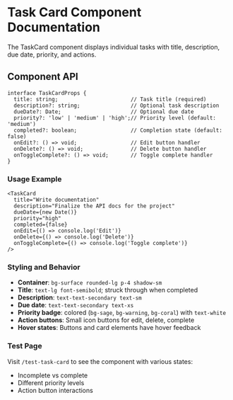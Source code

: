 # Task Card Component Documentation

The TaskCard component displays individual tasks with title, description, due date, priority, and actions.

## Component API

```tsx
interface TaskCardProps {
  title: string;                       // Task title (required)
  description?: string;                // Optional task description
  dueDate?: Date;                      // Optional due date
  priority?: 'low' | 'medium' | 'high';// Priority level (default: 'medium')
  completed?: boolean;                 // Completion state (default: false)
  onEdit?: () => void;                 // Edit button handler
  onDelete?: () => void;               // Delete button handler
  onToggleComplete?: () => void;       // Toggle complete handler
}
```

### Usage Example

```tsx
<TaskCard
  title="Write documentation"
  description="Finalize the API docs for the project"
  dueDate={new Date()}
  priority="high"
  completed={false}
  onEdit={() => console.log('Edit')}
  onDelete={() => console.log('Delete')}
  onToggleComplete={() => console.log('Toggle complete')}
/>
```

### Styling and Behavior

- **Container**: `bg-surface rounded-lg p-4 shadow-sm`
- **Title**: `text-lg font-semibold`; struck through when completed
- **Description**: `text-text-secondary text-sm`
- **Due date**: `text-text-secondary text-xs`
- **Priority badge**: colored (`bg-sage`, `bg-warning`, `bg-coral`) with `text-white`
- **Action buttons**: Small icon buttons for edit, delete, complete
- **Hover states**: Buttons and card elements have hover feedback

### Test Page

Visit `/test-task-card` to see the component with various states:
- Incomplete vs complete
- Different priority levels
- Action button interactions 